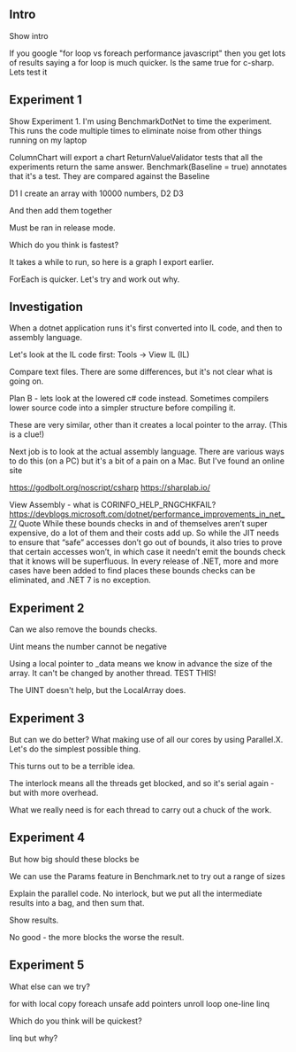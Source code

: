 ## Intro
Show intro


If you google "for loop vs foreach performance javascript" then you get lots of results saying a for loop is much quicker.
Is the same true for c-sharp.
Lets test it

## Experiment 1
Show Experiment 1.
I'm using BenchmarkDotNet to time the experiment.  This runs the code multiple times to eliminate noise from other things running on my laptop

ColumnChart will export a chart
ReturnValueValidator tests that all the experiments return the same answer.
Benchmark(Baseline = true) annotates that it's a test.  They are compared against the Baseline 


D1
I create an array with 10000 numbers,
D2
D3


And then add them together

Must be ran in release mode.

Which do you think is fastest?  

It takes a while to run,  so here is a graph I export earlier.

ForEach is quicker.  Let's try and work out why.


## Investigation
When a dotnet application runs it's first converted into IL code,  and then to assembly language.

Let's look at the IL code first: Tools -> View IL (IL)

Compare text files.  There are some differences,  but it's not clear what is going on.

Plan B - lets look at the lowered c# code instead.  Sometimes compilers lower source code into a simpler structure before compiling it.

These are very similar, other than it creates a local pointer to the array.  (This is a clue!)  

Next job is to look at the actual assembly language.   There are various ways to do this (on a PC) but it's a bit of a pain on a Mac.  But I've found an online site

https://godbolt.org/noscript/csharp
https://sharplab.io/

View Assembly - what is CORINFO_HELP_RNGCHKFAIL?
https://devblogs.microsoft.com/dotnet/performance_improvements_in_net_7/
Quote
While these bounds checks in and of themselves aren’t super expensive, do a lot of them and their costs add up. So while the JIT needs to ensure that “safe” accesses don’t go out of bounds, it also tries to prove that certain accesses won’t, in which case it needn’t emit the bounds check that it knows will be superfluous. In every release of .NET, more and more cases have been added to find places these bounds checks can be eliminated, and .NET 7 is no exception.


## Experiment 2

Can we also remove the bounds checks.   

Uint means the number cannot be negative

Using a local pointer to _data means we know in advance the size of the array.  It can't be changed by another thread.  TEST THIS!

The UINT doesn't help,  but the LocalArray does.


## Experiment 3

But can we do better? What making use of all our cores by using Parallel.X.  Let's do the simplest possible thing.

This turns out to be a terrible idea.

The interlock means all the threads get blocked,  and so it's serial again - but with more overhead.

What we really need is for each thread to carry out a chuck of the work.


## Experiment 4

But how big should these blocks be

We can use the Params feature in Benchmark.net to try out a range of sizes

Explain the parallel code.  No interlock,  but we put all the intermediate results into a bag,  and then sum that.

Show results.

No good - the more blocks the worse the result. 



## Experiment 5
What else can we try?

for with local copy
foreach
unsafe add
pointers
unroll loop
one-line linq

Which do you think will be quickest?

linq but why?

